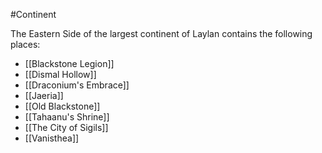 #Continent

The Eastern Side of the largest continent of Laylan contains the following places:

- [[Blackstone Legion]]
- [[Dismal Hollow]]
- [[Draconium's Embrace]]
- [[Jaeria]]
- [[Old Blackstone]]
- [[Tahaanu's Shrine]]
- [[The City of Sigils]]
- [[Vanisthea]]
